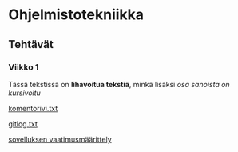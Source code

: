 # Ohjelmistotekniikka

## Tehtävät

### Viikko 1

Tässä tekstissä on **lihavoitua tekstiä**,
minkä lisäksi *osa sanoista on kursivoitu*

[komentorivi.txt](https://github.com/kerkkanen/ot-harjoitustyo/blob/main/laskarit/viikko1/komentorivi.txt)

[gitlog.txt](https://github.com/kerkkanen/ot-harjoitustyo/blob/main/laskarit/viikko1/gitlog.txt)

[sovelluksen vaatimusmäärittely](https://github.com/kerkkanen/ot-harjoitustyo/blob/main/dokumentaatio/vaatimusmaarittely.md)
